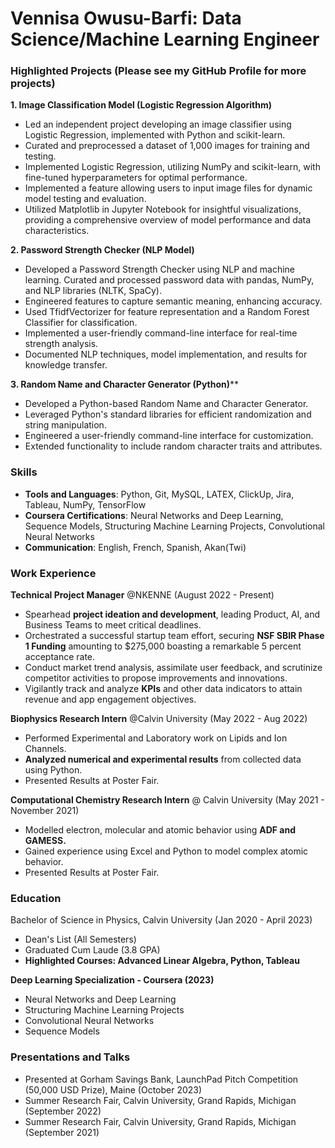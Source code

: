 # Vennisa Owusu-Barfi: Data Science/Machine Learning Engineer

### Highlighted Projects (Please see my GitHub Profile for more projects) ###
**1. Image Classification Model (Logistic Regression Algorithm)**
- Led an independent project developing an image classifier using Logistic Regression, implemented with Python and scikit-learn.
- Curated and preprocessed a dataset of 1,000 images for training and testing.
- Implemented Logistic Regression, utilizing NumPy and scikit-learn, with fine-tuned hyperparameters for optimal performance.
- Implemented a feature allowing users to input image files for dynamic model testing and evaluation.
- Utilized Matplotlib in Jupyter Notebook for insightful visualizations, providing a comprehensive overview of model performance and data   characteristics.

**2. Password Strength Checker (NLP Model)**
- Developed a Password Strength Checker using NLP and machine learning.
Curated and processed password data with pandas, NumPy, and NLP libraries (NLTK, SpaCy).
- Engineered features to capture semantic meaning, enhancing accuracy.
- Used TfidfVectorizer for feature representation and a Random Forest Classifier for classification.
- Implemented a user-friendly command-line interface for real-time strength analysis.
- Documented NLP techniques, model implementation, and results for knowledge transfer.

**3. Random Name and Character Generator (Python)****
- Developed a Python-based Random Name and Character Generator.
- Leveraged Python's standard libraries for efficient randomization and string manipulation.
- Engineered a user-friendly command-line interface for customization.
- Extended functionality to include random character traits and attributes.

### Skills
- **Tools and Languages**: Python, Git, MySQL, LATEX, ClickUp, Jira, Tableau, NumPy, TensorFlow
- **Coursera Certifications**: Neural Networks and Deep Learning, Sequence Models, Structuring Machine Learning Projects, Convolutional Neural Networks
- **Communication**: English, French, Spanish, Akan(Twi)

### Work Experience
**Technical Project Manager** @NKENNE (August 2022 - Present)
- Spearhead **project ideation and development**, leading Product, AI, and Business Teams to meet critical deadlines.
-  Orchestrated a successful startup team effort, securing **NSF SBIR Phase 1 Funding** amounting to $275,000 boasting a remarkable 5 percent acceptance rate.
-  Conduct market trend analysis, assimilate user feedback, and scrutinize competitor activities to propose improvements and innovations.
-  Vigilantly track and analyze **KPIs** and other data indicators to attain revenue and app engagement objectives.

**Biophysics Research Intern** @Calvin University (May 2022 - Aug 2022)
- Performed Experimental and Laboratory work on Lipids and Ion Channels.
- **Analyzed numerical and experimental results** from collected data using Python.
- Presented Results at Poster Fair.

**Computational Chemistry Research Intern** @ Calvin University (May 2021 - November 2021)
- Modelled electron, molecular and atomic behavior using **ADF and GAMESS.**
- Gained experience using Excel and Python to model complex atomic behavior.
- Presented Results at Poster Fair.



### Education 
Bachelor of Science in Physics, Calvin University (Jan 2020 - April 2023)
- Dean's List (All Semesters)
- Graduated Cum Laude (3.8 GPA)
- **Highlighted Courses: Advanced Linear Algebra, Python, Tableau**

**Deep Learning Specialization - Coursera (2023)**
- Neural Networks and Deep Learning
- Structuring Machine Learning Projects
- Convolutional Neural Networks
- Sequence Models

### Presentations and Talks
- Presented at Gorham Savings Bank, LaunchPad Pitch Competition (50,000 USD Prize), Maine (October 2023)
- Summer Research Fair, Calvin University, Grand Rapids, Michigan (September 2022)
- Summer Research Fair, Calvin University, Grand Rapids, Michigan (September 2021)

